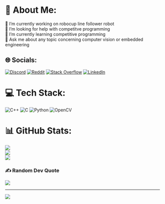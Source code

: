 # 💫 About Me:
🔭 I’m currently working on robocup line follower robot<br>🤝 I’m looking for help with competitve programming<br>🌱 I’m currently learning competitive programming<br>💬 Ask me about any topic concerning computer vision or embedded engineering<br>


## 🌐 Socials:
[![Discord](https://img.shields.io/badge/Discord-%237289DA.svg?logo=discord&logoColor=white)](https://discord.gg/.nostoc) [![Reddit](https://img.shields.io/badge/Reddit-%23FF4500.svg?logo=Reddit&logoColor=white)](https://reddit.com/user/u/Real_Ishiba) [![Stack Overflow](https://img.shields.io/badge/-Stackoverflow-FE7A16?logo=stack-overflow&logoColor=white)](https://stackoverflow.com/users/26470058) [![LinkedIn](https://img.shields.io/badge/LinkedIn-%230077B5.svg?logo=linkedin&logoColor=white)](https://linkedin.com/in/ahmed-ishiba-581696327) 

# 💻 Tech Stack:
![C++](https://img.shields.io/badge/c++-%2300599C.svg?style=for-the-badge&logo=c%2B%2B&logoColor=white) ![C](https://img.shields.io/badge/c-%2300599C.svg?style=for-the-badge&logo=c&logoColor=white) ![Python](https://img.shields.io/badge/python-3670A0?style=for-the-badge&logo=python&logoColor=ffdd54) ![OpenCV](https://img.shields.io/badge/opencv-%23white.svg?style=for-the-badge&logo=opencv&logoColor=white)
# 📊 GitHub Stats:
![](https://github-readme-stats.vercel.app/api?username=Ahmed-Ishiba&theme=dark&hide_border=false&include_all_commits=false&count_private=false)<br/>
![](https://github-readme-streak-stats.herokuapp.com/?user=Ahmed-Ishiba&theme=dark&hide_border=false)<br/>
![](https://github-readme-stats.vercel.app/api/top-langs/?username=Ahmed-Ishiba&theme=dark&hide_border=false&include_all_commits=false&count_private=false&layout=compact)

### ✍️ Random Dev Quote
![](https://quotes-github-readme.vercel.app/api?type=horizontal&theme=radical)

---
[![](https://visitcount.itsvg.in/api?id=Ahmed-Ishiba&icon=0&color=0)](https://visitcount.itsvg.in)

<!-- Proudly created with GPRM ( https://gprm.itsvg.in ) -->
